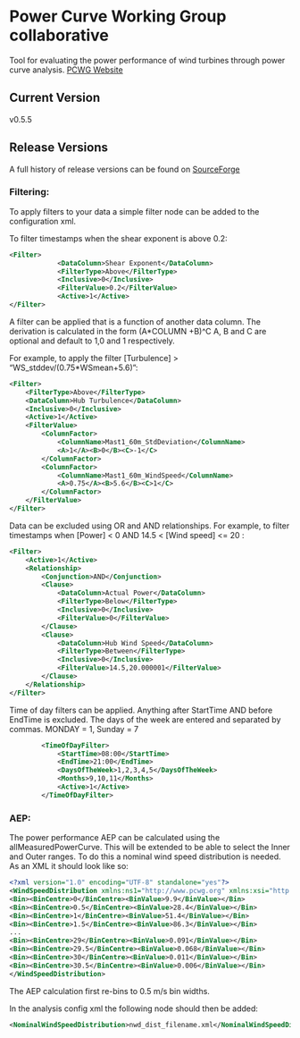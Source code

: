 # Power Curve Working Group collaborative</h1>
Tool for evaluating the power performance of wind turbines through power curve analysis.
[PCWG Website](http://www.pcwg.org)

## Current Version
v0.5.5

## Release Versions
A full history of release versions can be found on [SourceForge](http://sourceforge.net/projects/pcwg/files/ "SourceForge")



### Filtering:
To apply filters to your data a simple filter node can be added to the configuration xml.

To filter timestamps when the shear exponent is above 0.2:
```xml
<Filter>
			<DataColumn>Shear Exponent</DataColumn>
			<FilterType>Above</FilterType>
			<Inclusive>0</Inclusive>
			<FilterValue>0.2</FilterValue>
			<Active>1</Active>
</Filter>
```

A filter can be applied that is a function of another data column.
The derivation is calculated in the form (A*COLUMN +B)^C
A, B and C are optional and default to 1,0 and 1 respectively.

For example, to apply the filter [Turbulence] > “WS_stddev/(0.75*WSmean+5.6)”:
```xml
<Filter>	
	<FilterType>Above</FilterType>
	<DataColumn>Hub Turbulence</DataColumn>
	<Inclusive>0</Inclusive>
	<Active>1</Active>			
	<FilterValue>
		<ColumnFactor>
			<ColumnName>Mast1_60m_StdDeviation</ColumnName>
			<A>1</A><B>0</B><C>-1</C>
		</ColumnFactor>	
		<ColumnFactor>
			<ColumnName>Mast1_60m_WindSpeed</ColumnName>
			<A>0.75</A><B>5.6</B><C>1</C>
		</ColumnFactor>	
	</FilterValue>	
</Filter>
```

Data can be excluded using OR and AND relationships.
For example, to filter timestamps when [Power] < 0 AND 14.5 < [Wind speed] <= 20 :

```xml
<Filter>			
	<Active>1</Active>
	<Relationship>
		<Conjunction>AND</Conjunction>
		<Clause>
			<DataColumn>Actual Power</DataColumn>
			<FilterType>Below</FilterType>
			<Inclusive>0</Inclusive>
			<FilterValue>0</FilterValue>					
		</Clause>
		<Clause>
			<DataColumn>Hub Wind Speed</DataColumn>
			<FilterType>Between</FilterType>
			<Inclusive>0</Inclusive>
			<FilterValue>14.5,20.000001</FilterValue>					
		</Clause>	
	</Relationship>
</Filter>
```	

Time of day filters can be applied. Anything after StartTime AND before EndTime is excluded.
The days of the week are entered and separated by commas. MONDAY = 1, Sunday = 7 	

```xml
		<TimeOfDayFilter>
			<StartTime>08:00</StartTime>
			<EndTime>21:00</EndTime>
			<DaysOfTheWeek>1,2,3,4,5</DaysOfTheWeek>
			<Months>9,10,11</Months>
			<Active>1</Active>
		</TimeOfDayFilter>
```

### AEP:

The power performance AEP can be calculated using the allMeasuredPowerCurve. This will be extended to be able to select the Inner and Outer ranges.
To do this a nominal wind speed distribution is needed. As an XML it should look like so:

```xml
<?xml version="1.0" encoding="UTF-8" standalone="yes"?>
<WindSpeedDistribution xmlns:ns1="http://www.pcwg.org" xmlns:xsi="http://www.w3.org/2001/XMLSchema-instance">
<Bin><BinCentre>0</BinCentre><BinValue>9.9</BinValue></Bin>
<Bin><BinCentre>0.5</BinCentre><BinValue>28.4</BinValue></Bin>
<Bin><BinCentre>1</BinCentre><BinValue>51.4</BinValue></Bin>
<Bin><BinCentre>1.5</BinCentre><BinValue>86.3</BinValue></Bin>
...
<Bin><BinCentre>29</BinCentre><BinValue>0.091</BinValue></Bin>
<Bin><BinCentre>29.5</BinCentre><BinValue>0.068</BinValue></Bin>
<Bin><BinCentre>30</BinCentre><BinValue>0.011</BinValue></Bin>
<Bin><BinCentre>30.5</BinCentre><BinValue>0.006</BinValue></Bin>
</WindSpeedDistribution>
```
The AEP calculation first re-bins to 0.5 m/s bin widths.


In the analysis config xml the following node should then be added:
```xml
<NominalWindSpeedDistribution>nwd_dist_filename.xml</NominalWindSpeedDistribution>
```


